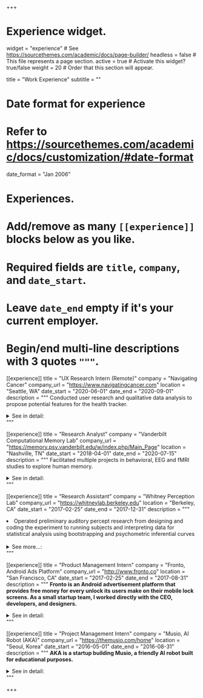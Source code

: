 +++
# Experience widget.
widget = "experience"  # See https://sourcethemes.com/academic/docs/page-builder/
headless = false  # This file represents a page section.
active = true  # Activate this widget? true/false
weight = 20  # Order that this section will appear.

title = "Work Experience"
subtitle = ""

# Date format for experience
#   Refer to https://sourcethemes.com/academic/docs/customization/#date-format
date_format = "Jan 2006"

# Experiences.
#   Add/remove as many `[[experience]]` blocks below as you like.
#   Required fields are `title`, `company`, and `date_start`.
#   Leave `date_end` empty if it's your current employer.
#   Begin/end multi-line descriptions with 3 quotes `"""`.

[[experience]]
  title = "UX Research Intern (Remote)"
  company = "Navigating Cancer"
  company_url = "https://www.navigatingcancer.com"
  location = "Seattle, WA"
  date_start = "2020-06-01"
  date_end = "2020-09-01"
  description = """
  Conducted user research and qualitative data analysis to propose potential features for the health tracker.
  <details>
  <summary>See in detail:</summary>
  <li>
  Performed qualitative research to explore user problem, conducting over 10 interviews with various stakeholders
  </li>

  <li>
  Presented a prototype with multiple features that would enhance the user experience of the health tracker tool
  </li>

  <br>
  **Skills:** Figma, Qualitative Research, User Interviews & Surveys, Affinity Diagramming, Working as an internationally distributed team
  </details>
  """

[[experience]]
  title = "Research Analyst"
  company = "Vanderbilt Computational Memory Lab"
  company_url = "https://memory.psy.vanderbilt.edu/w/index.php/Main_Page"
  location = "Nashville, TN"
  date_start = "2018-04-01"
  date_end = "2020-07-15"
  description = """
  Facilitated multiple projects in behavioral, EEG and fMRI studies to explore human memory.
  <details>
  <summary>See in detail:</summary>
  <li>
  Devised automated data processing pipeline that converts speech to text using Google Speech API, analyzes subject task performance, and constructs data frame based on experiment paradigm
  </li>

  <li>
  Applied [vector space models](/post/vectorspace), such as GloVe and USE, to measure cosine similarities between idea units and characterized their semantic representations in short and long term memory
  </li>

  <li>
  Analyzed EEG data by filtering noise and artifacts using independent component analysis to [create evoked response](/post/eeg-advanced/)
  </li>
  <br>
  **Skills:** Python, MATLAB, Neuroimaging, Machine Learning
  </details>
  """

[[experience]]
  title = "Research Assistant"
  company = "Whitney Perception Lab"
  company_url = "https://whitneylab.berkeley.edu"
  location = "Berkeley, CA"
  date_start = "2017-02-25"
  date_end = "2017-12-31"
  description = """
  <li>
  Operated preliminary auditory percept research from designing and coding the experiment to running subjects and interpreting data for statistical analysis using bootstrapping and psychometric inferential curves
  </li>
  <br>
  <details>
  <summary>See more...:</summary>

  <li>
  Mentored high school students to understand experiment design and replicate the results
  </li>

  <li>
  Assisted Prof. Bill Prinzmetal in developing experiments to test whether serial dependence persists in real-life visual scenes
  </li>
  <br>
  **Skills:** MATLAB, PsychToolBox, PsychoPy, experimental design, statistical analysis
  </details>
  """


[[experience]]
  title = "Product Management Intern"
  company = "Fronto, Android Ads Platform"
  company_url = "http://www.fronto.co"
  location = "San Francisco, CA"
  date_start = "2017-02-25"
  date_end = "2017-08-31"
  description = """
  **Fronto is an Android advertisement platform that provides free money for every unlock its users make on their mobile lock screens. As a small startup team, I worked directly with the CEO, developers, and designers.**
  <details>
  <summary>See in detail:</summary>
  <li>
  Automated 90% of manual Zendesk ticket solution process to improve work efficiency
  </li>

  <li>
  Debugged usability issues and managed user portfolios using MySQL to identify potential abusers
  </li>
  <br>
  **Skills:** Agile, product management, MySQL, Jira, Mixpanel, Zendesk, Intercom
  </details>
  """


[[experience]]
  title = "Project Management Intern"
  company = "Musio, AI Robot (AKA)"
  company_url = "https://themusio.com/home"
  location = "Seoul, Korea"
  date_start = "2016-05-01"
  date_end = "2016-08-31"
  description = """
  **AKA is a startup building Musio, a friendly AI robot built for educational purposes.**
  <details>
  <summary>See in detail:</summary>
  <li>
  Leveraged communication between software and hardware teams to define and assess product requirements
  </li>

  <li>
  Iteratively redesigned website and blog interface and flow to improve usability and retention rate
  </li>
  <br>
  **Skills:** HTML/CSS/Javascript/Bootstrap, project management, Agile, Google Analytics
  </details>
  """

+++
